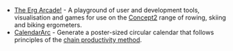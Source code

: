 <script context="module">
    export const prerender = true;
</script>

- [The Erg Arcade!](https://www.ergarcade.com) - A playground of user and
  development tools, visualisation and games for use on the
  [Concept2](https://www.concept2.com) range of rowing, skiing and biking
  ergometers.
- [CalendarArc](https://angrytongan.github.io/calendararc) - Generate a poster-sized
  circular calendar that follows principles of the [chain productivity
  method](https://www.google.com/search?q=chain+productivity+method&oq=chain+productivity+method).
